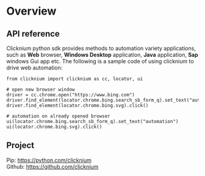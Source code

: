 # Overview

## API reference  <!-- {docsify-ignore} -->
Clicknium python sdk provides methods to automation variety applications, such as **Web** browser, **Windows Desktop** application, **Java** application, **Sap** windows Gui app etc. 
The following is a sample code of using clicknium to drive web automation:
```
from clicknium import clicknium as cc, locator, ui

# open new browser window
driver = cc.chrome.open("https://www.bing.com")
driver.find_element(locator.chrome.bing.search_sb_form_q).set_text("automation")
driver.find_element(locator.chrome.bing.svg).click()

# automation on already opened browser
ui(locator.chrome.bing.search_sb_form_q).set_text("automation")
ui(locator.chrome.bing.svg).click()
```

## Project  <!-- {docsify-ignore} -->

Pip: https://python.com/clicknium  
Github: https://github.com/clicknium
